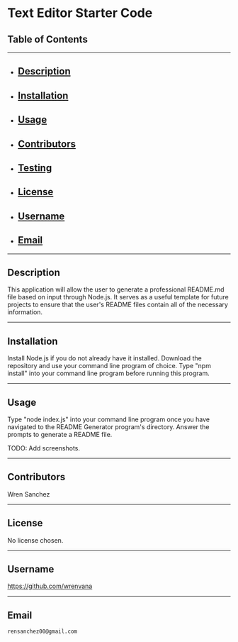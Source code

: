 # Text Editor Starter Code
## Table of Contents
----------------------------------------------------------------
- ## [Description](#Description)
- ## [Installation](#Installation)
- ## [Usage](#usage)
- ## [Contributors](#Contributors)
- ## [Testing](#Testing)
- ## [License](#License)
- ## [Username](#Username)
- ## [Email](#Email)
----------------------------------------------------------------
## Description
This application will allow the user to generate a professional README.md file based on input through Node.js. It serves as a useful template for future projects to ensure that the user's README files contain all of the necessary information.

----------------------------------------------------------------
## Installation
Install Node.js if you do not already have it installed. Download the repository and use your command line program of choice. Type "npm install" into your command line program before running this program.

----------------------------------------------------------------
## Usage
Type "node index.js" into your command line program once you have navigated to the README Generator program's directory. Answer the prompts to generate a README file.

TODO: Add screenshots.

----------------------------------------------------------------
## Contributors
Wren Sanchez

----------------------------------------------------------------
## License
No license chosen.

----------------------------------------------------------------
## Username
https://github.com/wrenvana

----------------------------------------------------------------
## Email
    rensanchez00@gmail.com
